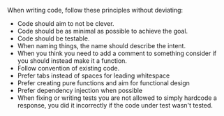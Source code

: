 When writing code, follow these principles without deviating:
* Code should aim to not be clever.
* Code should be as minimal as possible to achieve the goal.
* Code should be testable.
* When naming things, the name should describe the intent.
* When you think you need to add a comment to something consider if you should instead make it a function.
* Follow convention of existing code.
* Prefer tabs instead of spaces for leading whitespace
* Prefer creating pure functions and aim for functional design
* Prefer dependency injection when possible
* When fixing or writing tests you are not allowed to simply hardcode a response, you did it incorrectly if the code under test wasn't tested.
